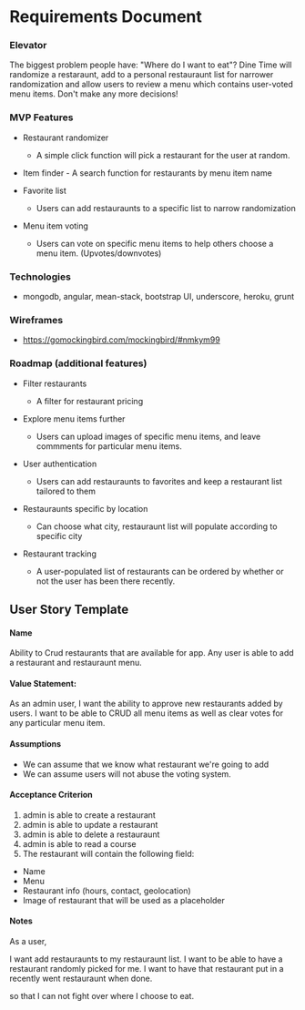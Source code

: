 # Requirements Document


### Elevator

<p>The biggest problem people have: "Where do I want to eat"? Dine Time will randomize a restaraunt, add to a personal restauraunt list for narrower randomization and allow users to review a menu which contains user-voted menu items. Don't make any more decisions!</p>


### MVP Features


- Restaurant randomizer
	- A simple click function will pick a restaurant for the user at random. 
	
- Item finder
        - A search function for restaurants by menu item name

- Favorite list
	- Users can add restauraunts to a specific list to narrow randomization

- Menu item voting
	- Users can vote on specific menu items to help others choose a menu item. (Upvotes/downvotes)


### Technologies

- mongodb, angular, mean-stack, bootstrap UI, underscore, heroku, grunt


### Wireframes

- https://gomockingbird.com/mockingbird/#nmkym99



### Roadmap (additional features)

- Filter restaurants
	- A filter for restaurant pricing

- Explore menu items further
	- Users can upload images of specific menu items, and leave commments for particular menu items.

- User authentication
	- Users can add restauraunts to favorites and keep a restaurant list tailored to them

- Restauraunts specific by location
	- Can choose what city, restauraunt list will populate according to specific city

- Restaurant tracking
	- A user-populated list of restaurants can be ordered by whether or not the user has been there recently.



## User Story Template

#### Name

  Ability to Crud restaurants that are available for app.
  Any user is able to add a restaurant and restauraunt   menu.


#### Value Statement: 

As an admin user,
I want the ability to approve new restaurants added by users. I want to be able to CRUD all menu items as well as clear votes for any particular menu item.


####  Assumptions
- We can assume that we know what restaurant we're going to add
- We can assume users will not abuse the voting system.


#### Acceptance Criterion

1. admin is able to create a restaurant
2. admin is able to update a restaurant
3. admin is able to delete a restauraunt
4. admin is able to read a course
5. The restaurant will contain the following field:
- Name
- Menu
- Restaurant info (hours, contact, geolocation)
- Image of restaurant that will be used as a placeholder

#### Notes

As a user, 

I want add restauraunts to my restauraunt list.
I want to be able to have a restaurant randomly picked for me.
I want to have that restaurant put in a recently went restauraunt when done.

so that I can not fight over where I choose to eat.

